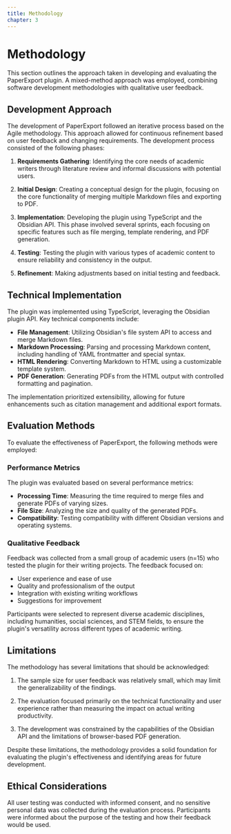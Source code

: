 ```yaml
---
title: Methodology
chapter: 3
---
```


# Methodology

This section outlines the approach taken in developing and evaluating the PaperExport plugin. A mixed-method approach was employed, combining software development methodologies with qualitative user feedback.

## Development Approach

The development of PaperExport followed an iterative process based on the Agile methodology. This approach allowed for continuous refinement based on user feedback and changing requirements. The development process consisted of the following phases:

1. **Requirements Gathering**: Identifying the core needs of academic writers through literature review and informal discussions with potential users.

2. **Initial Design**: Creating a conceptual design for the plugin, focusing on the core functionality of merging multiple Markdown files and exporting to PDF.

3. **Implementation**: Developing the plugin using TypeScript and the Obsidian API. This phase involved several sprints, each focusing on specific features such as file merging, template rendering, and PDF generation.

4. **Testing**: Testing the plugin with various types of academic content to ensure reliability and consistency in the output.

5. **Refinement**: Making adjustments based on initial testing and feedback.

## Technical Implementation

The plugin was implemented using TypeScript, leveraging the Obsidian plugin API. Key technical components include:

- **File Management**: Utilizing Obsidian's file system API to access and merge Markdown files.
- **Markdown Processing**: Parsing and processing Markdown content, including handling of YAML frontmatter and special syntax.
- **HTML Rendering**: Converting Markdown to HTML using a customizable template system.
- **PDF Generation**: Generating PDFs from the HTML output with controlled formatting and pagination.

The implementation prioritized extensibility, allowing for future enhancements such as citation management and additional export formats.

## Evaluation Methods

To evaluate the effectiveness of PaperExport, the following methods were employed:

### Performance Metrics

The plugin was evaluated based on several performance metrics:

- **Processing Time**: Measuring the time required to merge files and generate PDFs of varying sizes.
- **File Size**: Analyzing the size and quality of the generated PDFs.
- **Compatibility**: Testing compatibility with different Obsidian versions and operating systems.

### Qualitative Feedback

Feedback was collected from a small group of academic users (n=15) who tested the plugin for their writing projects. The feedback focused on:

- User experience and ease of use
- Quality and professionalism of the output
- Integration with existing writing workflows
- Suggestions for improvement

Participants were selected to represent diverse academic disciplines, including humanities, social sciences, and STEM fields, to ensure the plugin's versatility across different types of academic writing.

## Limitations

The methodology has several limitations that should be acknowledged:

1. The sample size for user feedback was relatively small, which may limit the generalizability of the findings.

2. The evaluation focused primarily on the technical functionality and user experience rather than measuring the impact on actual writing productivity.

3. The development was constrained by the capabilities of the Obsidian API and the limitations of browser-based PDF generation.

Despite these limitations, the methodology provides a solid foundation for evaluating the plugin's effectiveness and identifying areas for future development.

## Ethical Considerations

All user testing was conducted with informed consent, and no sensitive personal data was collected during the evaluation process. Participants were informed about the purpose of the testing and how their feedback would be used.
